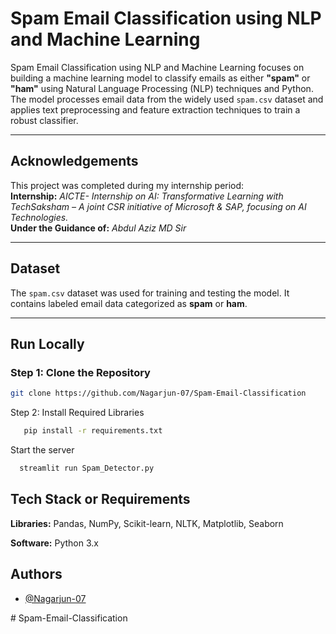 # Spam Email Classification using NLP and Machine Learning  

Spam Email Classification using NLP and Machine Learning focuses on building a machine learning model to classify emails as either **"spam"** or **"ham"** using Natural Language Processing (NLP) techniques and Python. The model processes email data from the widely used `spam.csv` dataset and applies text preprocessing and feature extraction techniques to train a robust classifier.

---

## Acknowledgements  

This project was completed during my internship period:  
**Internship:** *AICTE- Internship on AI: Transformative Learning with TechSaksham – A joint CSR initiative of Microsoft & SAP, focusing on AI Technologies.*  
**Under the Guidance of:** *Abdul Aziz MD Sir*  

---

## Dataset  

The `spam.csv` dataset was used for training and testing the model. It contains labeled email data categorized as **spam** or **ham**.

---

## Run Locally  

### Step 1: Clone the Repository  

```bash
git clone https://github.com/Nagarjun-07/Spam-Email-Classification
```

Step 2: Install Required Libraries

```bash
   pip install -r requirements.txt 
```

Start the server 

```bash
  streamlit run Spam_Detector.py
```


## Tech Stack or Requirements

**Libraries:** Pandas, NumPy, Scikit-learn, NLTK, Matplotlib, Seaborn

**Software:** Python 3.x



## Authors

- [@Nagarjun-07](https://www.github.com/Nagarjun-07)

#   S p a m - E m a i l - C l a s s i f i c a t i o n 
 
 
